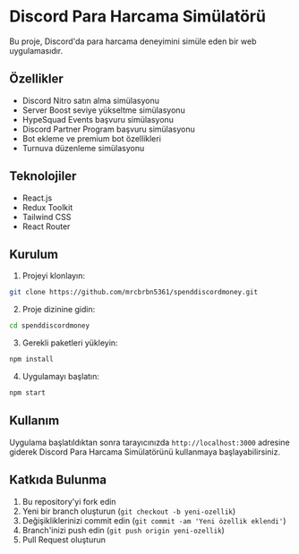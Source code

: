 # Discord Para Harcama Simülatörü

Bu proje, Discord'da para harcama deneyimini simüle eden bir web uygulamasıdır.

## Özellikler

- Discord Nitro satın alma simülasyonu
- Server Boost seviye yükseltme simülasyonu
- HypeSquad Events başvuru simülasyonu
- Discord Partner Program başvuru simülasyonu
- Bot ekleme ve premium bot özellikleri
- Turnuva düzenleme simülasyonu

## Teknolojiler

- React.js
- Redux Toolkit
- Tailwind CSS
- React Router

## Kurulum

1. Projeyi klonlayın:
```bash
git clone https://github.com/mrcbrbn5361/spenddiscordmoney.git
```

2. Proje dizinine gidin:
```bash
cd spenddiscordmoney
```

3. Gerekli paketleri yükleyin:
```bash
npm install
```

4. Uygulamayı başlatın:
```bash
npm start
```

## Kullanım

Uygulama başlatıldıktan sonra tarayıcınızda `http://localhost:3000` adresine giderek Discord Para Harcama Simülatörünü kullanmaya başlayabilirsiniz.

## Katkıda Bulunma

1. Bu repository'yi fork edin
2. Yeni bir branch oluşturun (`git checkout -b yeni-ozellik`)
3. Değişikliklerinizi commit edin (`git commit -am 'Yeni özellik eklendi'`)
4. Branch'inizi push edin (`git push origin yeni-ozellik`)
5. Pull Request oluşturun 